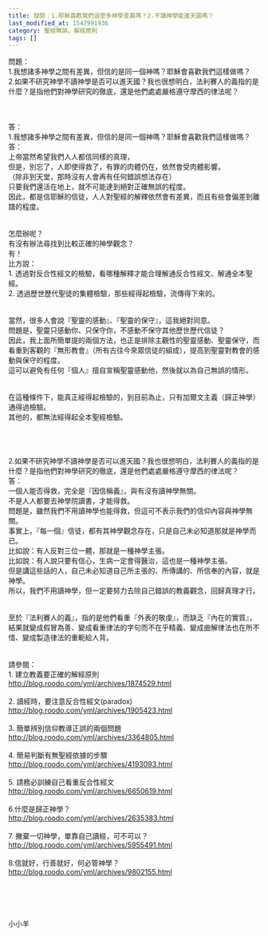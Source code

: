 ```yaml
---
title: 發問：1.耶穌喜歡我們這麼多神學差異嗎？2.不讀神學能進天國嗎？ 
last_modified_at: 1547991936
category: 聖經無誤、解經原則
tags: []
---
```


問題： <br> 1.我想諸多神學之間有差異，但信的是同一個神嗎？耶穌會喜歡我們這樣做嗎？<br> 2.如果不研究神學不讀神學是否可以進天國？我也很想明白，法利賽人的義指的是什麼？是指他們對神學研究的徹底，還是他們處處嚴格遵守摩西的律法呢？<br><br><!--more--><br><br>答：<br> 1.我想諸多神學之間有差異，但信的是同一個神嗎？耶穌會喜歡我們這樣做嗎？<br>答：<br>上帝當然希望我們人人都信同樣的真理，<br>但是，別忘了，人即使得救了，有罪的肉體仍在，依然會受肉體影響。<br>（除非到天堂，那時沒有人會再有任何錯誤想法存在）<br>只要我們還活在地上，就不可能達到絕對正確無誤的程度。<br>因此，都是信耶穌的信徒，人人對聖經的解釋依然會有差異，而且有些會偏差到離譜的程度。<br> <br><br>怎麼辦呢？<br>有沒有辦法尋找到比較正確的神學觀念？<br>有！<br>比方說：<br>1.     透過對反合性經文的檢驗，看哪種解釋才能合理解通反合性經文、解通全本聖經。<br>2.     透過歷世歷代聖徒的集體檢驗，那些經得起檢驗，流傳得下來的。<br> <br><br>當然，很多人會說『聖靈的感動』、『聖靈的保守』，這我絕對同意。<br>問題是，聖靈只感動你、只保守你，不感動不保守其他歷世歷代信徒？<br>因此，我上面所簡單提的兩個方法，也正是排除主觀性的聖靈感動、聖靈保守，而看重到客觀的『無形教會』（所有古往今來眾信徒的組成），提高到聖靈對教會的感動與保守的程度。<br>這可以避免有任何『個人』擅自宣稱聖靈感動他，然後就以為自己無誤的情形。<br> <br><br>在這種條件下，能真正經得起檢驗的，到目前為止，只有加爾文主義（歸正神學）通得過檢驗。<br>其他的，都無法經得起全本聖經檢驗。<br> <br> <br><br><br>2.如果不研究神學不讀神學是否可以進天國？我也很想明白，法利賽人的義指的是什麼？是指他們對神學研究的徹底，還是他們處處嚴格遵守摩西的律法呢？<br> 答：<br>一個人能否得救，完全是『因信稱義』，與有沒有讀神學無關。<br>不是人人都要去神學院讀書，才能得救。<br>問題是，雖然我們不用讀神學也能得救，但這可不表示我們的信仰內容與神學無關。<br>事實上，『每一個』信徒，都有其神學觀念存在，只是自己未必知道那就是神學而已。<br>比如說：有人反對三位一體，那就是一種神學主張。<br>比如說：有人說只要有信心，生病一定會得醫治，這也是一種神學主張。<br>但是講這些話的人，自己未必知道自己所主張的、所傳講的、所信奉的內容，就是神學。<br>所以，我們不用讀神學，但一定要努力去除自己錯誤的教義觀念，回歸真理才行。<br> <br><br>至於『法利賽人的義』，指的是他們看重『外表的敬虔』，而缺乏『內在的實質』，<br>結果就變成假冒為善、變成看重律法的字句而不在乎精義、變成曲解律法也在所不惜、變成製造律法的重軛給人背。<br><br><br>請參閱：<br>1.     建立教義要正確的解經原則<br>http://blog.roodo.com/yml/archives/1874529.html<br><br>2.     讀經時，要注意反合性經文(paradox)<br>http://blog.roodo.com/yml/archives/1905423.html<br><br>3.     簡單辨別信仰教導正誤的兩個問題<br>http://blog.roodo.com/yml/archives/3364805.html<br><br>4.     簡易判斷有無聖經依據的步驟<br>http://blog.roodo.com/yml/archives/4193093.html<br><br>5.     請務必訓練自己看重反合性經文<br>http://blog.roodo.com/yml/archives/6650619.html<br><br>6.什麼是歸正神學？<br>http://blog.roodo.com/yml/archives/2635383.html<br><br>7. 撇棄一切神學，單靠自己讀經，可不可以？<br>http://blog.roodo.com/yml/archives/5955491.html<br><br>8.信就好，行善就好，何必管神學？<br>http://blog.roodo.com/yml/archives/9802155.html <br><br><br><br><br><br>小小羊<br><br><br><br><br>
